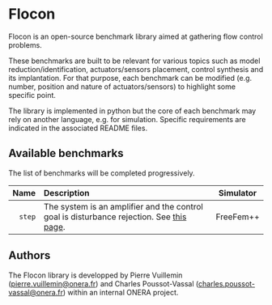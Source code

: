 # Flocon

Flocon is an open-source benchmark library aimed at gathering flow control problems.

These benchmarks are built to be relevant for various topics such as model reduction/identification, actuators/sensors placement, control synthesis and its implantation.
For that purpose, each benchmark can be modified (e.g. number, position and nature of actuators/sensors) to highlight some specific point.

The library is implemented in python but the core of each benchmark may rely on another language, e.g. for simulation. Specific requirements are indicated in the associated README files.

## Available benchmarks

The list of benchmarks will be completed progressively.

|   Name     | Description                                        |  Simulator |
|-----------:|:---------------------------------------------------|:----------:|
|   `step`   | The system is an amplifier and the control goal is disturbance rejection. See [this page](step).|  FreeFem++ |

## Authors

The Flocon library is developped by Pierre Vuillemin (pierre.vuillemin@onera.fr) and Charles Poussot-Vassal (charles.poussot-vassal@onera.fr) within an internal ONERA project.
